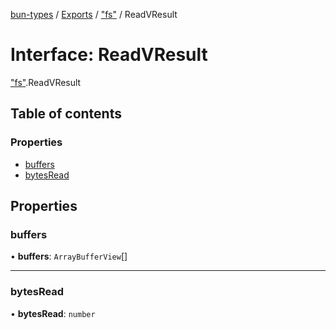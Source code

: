 [bun-types](https://oven-sh.github.io/bun-types/README.md) / [Exports](https://oven-sh.github.io/bun-types/modules.md) / ["fs"](https://oven-sh.github.io/bun-types/modules/fs_.md) / ReadVResult

# Interface: ReadVResult

["fs"](https://oven-sh.github.io/bun-types/modules/fs_.md).ReadVResult

## Table of contents

### Properties

- [buffers](https://oven-sh.github.io/bun-types/interfaces/fs_.ReadVResult.md#buffers)
- [bytesRead](https://oven-sh.github.io/bun-types/interfaces/fs_.ReadVResult.md#bytesread)

## Properties

### buffers

• **buffers**: `ArrayBufferView`[]

___

### bytesRead

• **bytesRead**: `number`
